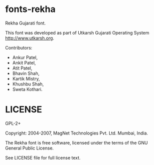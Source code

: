 fonts-rekha
===========

Rekha Gujarati font.

This font was developed as part of Utkarsh Gujarati Operating System
<http://www.utkarsh.org>.

Contributors:
* Ankur Patel,
* Ankit Patel,
* Atit Patel,
* Bhavin Shah,
* Kartik Mistry,
* Khushbu Shah,
* Sweta Kothari.

LICENSE
=======
GPL-2+

Copyright: 2004-2007, MagNet Technologies Pvt. Ltd. Mumbai, India.

The Rekha font is free software, licensed under the terms of the GNU General
Public License.

See LICENSE file for full license text.
